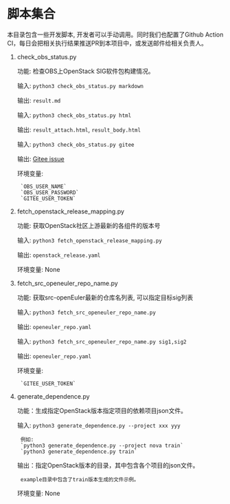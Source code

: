 # 脚本集合

本目录包含一些开发脚本, 开发者可以手动调用。同时我们也配置了Github Action CI，每日会把相关执行结果推送PR到本项目中，或发送邮件给相关负责人。

1. check_obs_status.py

    功能: 检查OBS上OpenStack SIG软件包构建情况。

    输入: `python3 check_obs_status.py markdown`

    输出: `result.md`

    输入: `python3 check_obs_status.py html`

    输出: `result_attach.html`, `result_body.html`

    输入: `python3 check_obs_status.py gitee`

    输出: [Gitee issue](https://gitee.com/openeuler/openstack/issues)

    环境变量:

        `OBS_USER_NAME`
        `OBS_USER_PASSWORD`
        `GITEE_USER_TOKEN`

2. fetch_openstack_release_mapping.py

    功能: 获取OpenStack社区上游最新的各组件的版本号

    输入: `python3 fetch_openstack_release_mapping.py`

    输出: `openstack_release.yaml`

    环境变量: None

3. fetch_src_openeuler_repo_name.py

    功能: 获取src-openEuler最新的仓库名列表, 可以指定目标sig列表

    输入: `python3 fetch_src_openeuler_repo_name.py`

    输出: `openeuler_repo.yaml`

    输入: `python3 fetch_src_openeuler_repo_name.py sig1,sig2`

    输出: `openeuler_repo.yaml`

    环境变量:

        `GITEE_USER_TOKEN`

4. generate_dependence.py

    功能：生成指定OpenStack版本指定项目的依赖项目json文件。

    输入: `python3 generate_dependence.py --project xxx yyy`

        例如:
        `python3 generate_dependence.py --project nova train`
        `python3 generate_dependence.py train`

    输出：指定OpenStack版本的目录，其中包含各个项目的json文件。

        example目录中包含了train版本生成的文件示例。
    
    环境变量: None
